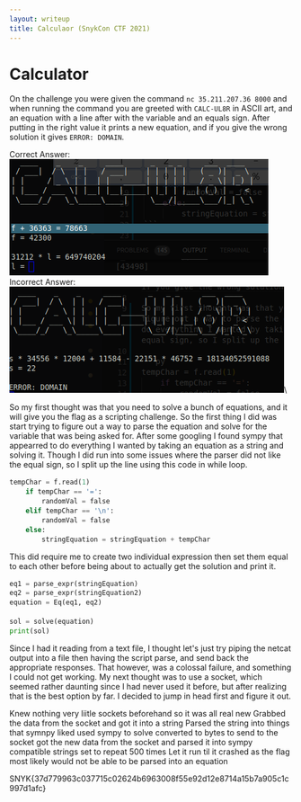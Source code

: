 ```yaml
---
layout: writeup
title: Calculaor (SnykCon CTF 2021)
---
```

# Calculator

On the challenge you were given the command ```nc 35.211.207.36 8000``` and when running the command you are greeted with ```CALC-UL8R``` in ASCII art, and an equation with a line after with the variable and an equals sign. After putting in the right value it prints a new equation, and if you give the wrong solution it gives ```ERROR: DOMAIN```.

Correct Answer:\
![Correct Answer](correctAnswer.png)\
Incorrect Answer:\
![ERROR: DOMAIN](ERRORDOMAIN.png)\

So my first thought was that you need to solve a bunch of equations, and it will give you the flag as a scripting challenge. So the first thing I did was start trying to figure out a way to parse the equation and solve for the variable that was being asked for. After some googling I found sympy that appearred to do everything I wanted by taking an equation as a string and solving it. Though I did run into some issues where the parser did not like the equal sign, so I split up the line using this code in while loop.

```py
tempChar = f.read(1)
    if tempChar == '=':
        randomVal = false
    elif tempChar == '\n':
        randomVal = false
    else: 
        stringEquation = stringEquation + tempChar
```

This did require me to create two individual expression then set them equal to each other before being about to actually get the solution and print it.

```py
eq1 = parse_expr(stringEquation)
eq2 = parse_expr(stringEquation2)
equation = Eq(eq1, eq2)

sol = solve(equation)
print(sol)
```

Since I had it reading from a text file, I thought let's just try piping the netcat output into a file then having the script parse, and send back the appropriate responses. That however, was a colossal failure, and something I could not get working. My next thought was to use a socket, which seemed rather daunting since I had never used it before, but after realizing that is the best option by far. I decided to jump in head first and figure it out.











Knew nothing very liitle sockets beforehand so it was all real new
Grabbed the data from the socket and got it into a string
Parsed the string into things that symnpy liked
used sympy to solve
converted to bytes to send to the socket
got the new data from the socket and parsed it into sympy compatible strings
set to repeat 500 times
Let it run til it crashed as the flag most likely would not be able to be parsed into an equation


SNYK{37d779963c037715c02624b6963008f55e92d12e8714a15b7a905c1c997d1afc}

